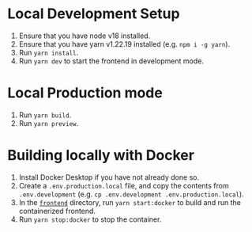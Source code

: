 # Local Development Setup
1. Ensure that you have node v18 installed.
1. Ensure that you have yarn v1.22.19 installed (e.g. `npm i -g yarn`).
1. Run `yarn install`.
1. Run `yarn dev` to start the frontend in development mode.

# Local Production mode
1. Run `yarn build`.
1. Run `yarn preview`.

# Building locally with Docker
1. Install Docker Desktop if you have not already done so.
1. Create a `.env.production.local` file, and copy the contents from `.env.development` (e.g. `cp .env.development .env.production.local`).
1. In the [`frontend`](./) directory, run `yarn start:docker` to build and run the containerized frontend.
1. Run `yarn stop:docker` to stop the container.
